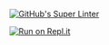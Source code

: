 [![GitHub's Super Linter](https://github.com/ICD20-Digital-Tech-Innovations-DaronM/Assign-01-HTML-Website/workflows/GitHub's%20Super%20Linter/badge.svg)](https://github.com/ICD20-Digital-Tech-Innovations-DaronM/Assign-01-HTML-Website/actions)


[![Run on Repl.it](https://repl.it/badge/github/ICD20-Digital-Tech-Innovations-DaronM/Assign-01-HTML-Website)](https://repl.it/github/ICD20-Digital-Tech-Innovations-DaronM/Assign-01-HTML-Website)
